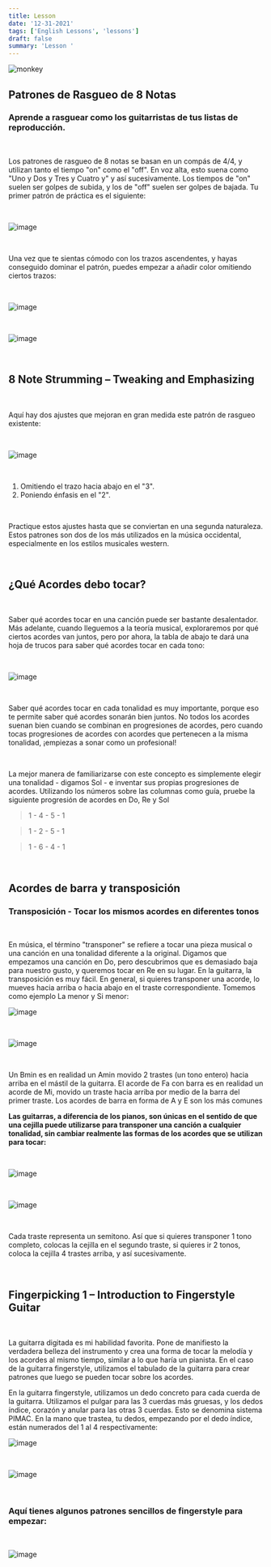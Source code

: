 ```yaml
---
title: Lesson 
date: '12-31-2021'
tags: ['English Lessons', 'lessons']
draft: false
summary: 'Lesson '
---
```


![monkey](/static/images/beyond-basics.jpg)

## Patrones de Rasgueo de 8 Notas

### Aprende a rasguear como los guitarristas de tus listas de reproducción.

<br />

Los patrones de rasgueo de 8 notas se basan en un compás de 4/4, y utilizan tanto el tiempo "on" como el "off". En voz alta, esto suena como "Uno y Dos y Tres y Cuatro y" y así sucesivamente. Los tiempos de "on" suelen ser golpes de subida, y los de "off" suelen ser golpes de bajada. Tu primer patrón de práctica es el siguiente:

<br />

![image](/static/images/strum4.png)

<br />

Una vez que te sientas cómodo con los trazos ascendentes, y hayas conseguido dominar el patrón, puedes empezar a añadir color omitiendo ciertos trazos:

<br />

![image](/static/images/strum5.png)

<br />


![image](/static/images/strum6.png)

<br />

## 8 Note Strumming – Tweaking and Emphasizing

<br />

Aquí hay dos ajustes que mejoran en gran medida este patrón de rasgueo existente:

<br />

![image](/static/images/strum6.png)

<br />

 1. Omitiendo el trazo hacia abajo en el "3".
 2. Poniendo énfasis en el "2".


<br />

Practique estos ajustes hasta que se conviertan en una segunda naturaleza. Estos patrones son dos de los más utilizados en la música occidental, especialmente en los estilos musicales western.

<br />

## ¿Qué Acordes debo tocar?

<br />

Saber qué acordes tocar en una canción puede ser bastante desalentador. Más adelante, cuando
lleguemos a la teoría musical, exploraremos por qué ciertos acordes van juntos, pero por ahora, la tabla de abajo te dará una hoja de trucos para saber qué acordes tocar en cada tono:

<br />

![image](/static/images/chords3.png)

<br />

Saber qué acordes tocar en cada tonalidad es muy importante, porque eso te permite saber qué
acordes sonarán bien juntos. No todos los acordes suenan bien cuando se combinan en progresiones de acordes, pero cuando tocas progresiones de acordes con acordes que pertenecen a la misma tonalidad, ¡empiezas a sonar como un profesional!


<br />

La mejor manera de familiarizarse con este concepto es simplemente elegir una tonalidad - digamos Sol - e inventar sus propias progresiones de acordes. Utilizando los números sobre las columnas como guía, pruebe la siguiente progresión de acordes en Do, Re y Sol

> 1 - 4 - 5 - 1

> 1 - 2 - 5 - 1

> 1 - 6 - 4 - 1

<br />

## Acordes de barra y transposición 

### Transposición - Tocar los mismos acordes en diferentes tonos
<br />

En música, el término "transponer" se refiere a tocar una pieza musical o una canción en una tonalidad diferente a la original. Digamos que empezamos una canción en Do, pero descubrimos que es demasiado baja para nuestro gusto, y queremos tocar en Re en su lugar. En la guitarra, la transposición es muy fácil. En general, si quieres transponer una acorde, lo mueves hacia arriba o hacia abajo en el traste correspondiente. Tomemos como ejemplo La menor y Si menor:

![image](/static/images/chords4.png)

<br />

![image](/static/images/chords5.png)

<br />

Un Bmin es en realidad un Amin movido 2 trastes (un tono entero) hacia arriba en el mástil de la guitarra. El acorde de Fa con barra es en realidad un acorde de Mi, movido un traste hacia arriba por medio de la barra del primer traste. Los acordes de barra en forma de A y E son los más comunes

**Las guitarras, a diferencia de los pianos, son únicas en el sentido de que una cejilla puede utilizarse para transponer una canción a cualquier tonalidad, sin cambiar realmente las formas de los acordes que se utilizan para tocar:**

<br />

![image](/static/images/capo1.png)

<br />

![image](/static/images/capo2.png)

<br />

Cada traste representa un semitono. Así que si quieres transponer 1 tono completo, colocas la
cejilla en el segundo traste, si quieres ir 2 tonos, coloca la cejilla 4 trastes arriba, y así sucesivamente.

<br />

## Fingerpicking 1 – Introduction to Fingerstyle Guitar

<br />

La guitarra digitada es mi habilidad favorita. Pone de manifiesto la verdadera
belleza del instrumento y crea una forma de tocar la melodía y los acordes al
mismo tiempo, similar a lo que haría un pianista. En el caso de la guitarra
fingerstyle, utilizamos el tabulado de la guitarra para crear patrones que luego se
pueden tocar sobre los acordes.

En la guitarra fingerstyle, utilizamos un dedo concreto para cada cuerda de la
guitarra. Utilizamos el pulgar para las 3 cuerdas más gruesas, y los dedos índice,
corazón y anular para las otras 3 cuerdas. Esto se denomina sistema PIMAC. En la
mano que trastea, tu dedos, empezando por el dedo índice, están numerados del 1 al 4
respectivamente:
<br />

![image](/static/images/pimac1.png)

<br />

![image](/static/images/pimac2.png)

<br />



### Aquí tienes algunos patrones sencillos de fingerstyle para empezar:

<br />

![image](/static/images/fs1.png)



